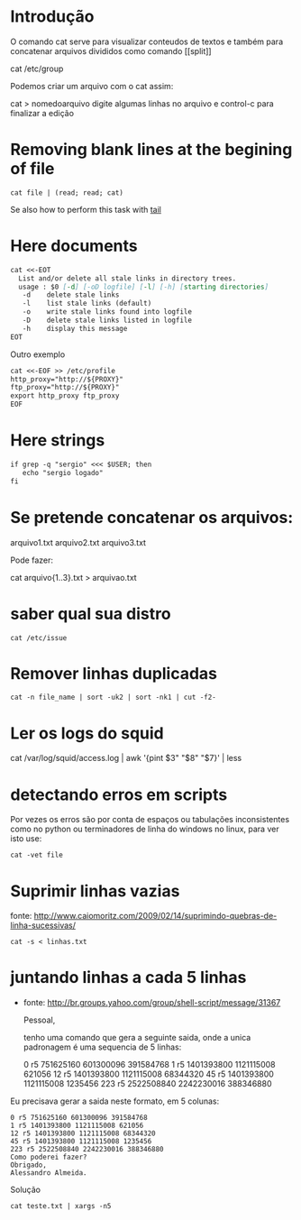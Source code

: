 # Introdução
O comando cat serve para visualizar conteudos de textos e também para
concatenar arquivos divididos como comando [[split]]

  cat /etc/group

Podemos criar um arquivo com o cat assim:

  cat > nomedoarquivo
  digite algumas
  linhas no arquivo e control-c
  para finalizar a edição

# Removing blank lines at the begining of file

    cat file | (read; read; cat)

Se also how to perform this task with [tail](tail.md)

# Here documents

``` markdown
cat <<-EOT
  List and/or delete all stale links in directory trees.
  usage : $0 [-d] [-oD logfile] [-l] [-h] [starting directories]
   -d    delete stale links
   -l    list stale links (default)
   -o    write stale links found into logfile
   -D    delete stale links listed in logfile
   -h    display this message
EOT
```

Outro exemplo

``` markdown
cat <<-EOF >> /etc/profile
http_proxy="http://${PROXY}"
ftp_proxy="http://${PROXY}"
export http_proxy ftp_proxy
EOF
```

# Here strings

``` markdown
if grep -q "sergio" <<< $USER; then
   echo "sergio logado"
fi
```

# Se pretende concatenar os arquivos:

  arquivo1.txt arquivo2.txt arquivo3.txt

Pode fazer:

  cat arquivo{1..3}.txt  > arquivao.txt

# saber qual sua distro

    cat /etc/issue

# Remover linhas duplicadas

    cat -n file_name | sort -uk2 | sort -nk1 | cut -f2-

# Ler os logs do squid

 cat /var/log/squid/access.log | awk '{pint $3" "$8" "$7}' | less

# detectando erros em scripts
Por vezes os erros são por conta de espaços ou tabulações inconsistentes como no python ou terminadores de linha do windows
no linux, para ver isto use:

    cat -vet file

# Suprimir linhas vazias
fonte: http://www.caiomoritz.com/2009/02/14/suprimindo-quebras-de-linha-sucessivas/

    cat -s < linhas.txt

# juntando linhas a cada 5 linhas
* fonte: http://br.groups.yahoo.com/group/shell-script/message/31367

    Pessoal,

    tenho uma comando que gera a seguinte saida, onde a unica padronagem é uma
    sequencia de 5 linhas:

    0
    r5
    751625160
    601300096
    391584768
    1
    r5
    1401393800
    1121115008
    621056
    12
    r5
    1401393800
    1121115008
    68344320
    45
    r5
    1401393800
    1121115008
    1235456
    223
    r5
    2522508840
    2242230016
    388346880

Eu precisava gerar a saida neste formato, em 5 colunas:

    0 r5 751625160 601300096 391584768
    1 r5 1401393800 1121115008 621056
    12 r5 1401393800 1121115008 68344320
    45 r5 1401393800 1121115008 1235456
    223 r5 2522508840 2242230016 388346880
    Como poderei fazer?
    Obrigado,
    Alessandro Almeida.

Solução

    cat teste.txt | xargs -n5

